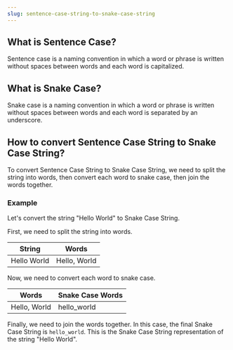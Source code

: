 ```yaml
---
slug: sentence-case-string-to-snake-case-string
---
```


## What is Sentence Case?

Sentence case is a naming convention in which a word or phrase is written without spaces between words and each word is capitalized.

## What is Snake Case?

Snake case is a naming convention in which a word or phrase is written without spaces between words and each word is separated by an underscore.

## How to convert Sentence Case String to Snake Case String?

To convert Sentence Case String to Snake Case String, we need to split the string into words, then convert each word to snake case, then join the words together.

### Example

Let's convert the string "Hello World" to Snake Case String.

First, we need to split the string into words.

| String      | Words        |
| ----------- | ------------ |
| Hello World | Hello, World |

Now, we need to convert each word to snake case.

| Words        | Snake Case Words |
| ------------ | ---------------- |
| Hello, World | hello_world      |

Finally, we need to join the words together. In this case, the final Snake Case String is `hello_world`. This is the Snake Case String representation of the string "Hello World".
